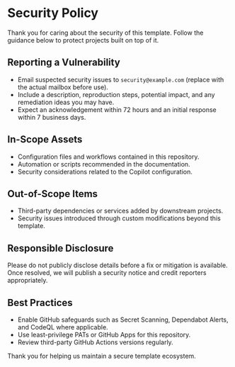 # Security Policy

Thank you for caring about the security of this template. Follow the guidance below to protect projects built on top of it.

## Reporting a Vulnerability
- Email suspected security issues to `security@example.com` (replace with the actual mailbox before use).
- Include a description, reproduction steps, potential impact, and any remediation ideas you may have.
- Expect an acknowledgement within 72 hours and an initial response within 7 business days.

## In-Scope Assets
- Configuration files and workflows contained in this repository.
- Automation or scripts recommended in the documentation.
- Security considerations related to the Copilot configuration.

## Out-of-Scope Items
- Third-party dependencies or services added by downstream projects.
- Security issues introduced through custom modifications beyond this template.

## Responsible Disclosure
Please do not publicly disclose details before a fix or mitigation is available. Once resolved, we will publish a security notice and credit reporters appropriately.

## Best Practices
- Enable GitHub safeguards such as Secret Scanning, Dependabot Alerts, and CodeQL where applicable.
- Use least-privilege PATs or GitHub Apps for this repository.
- Review third-party GitHub Actions versions regularly.

Thank you for helping us maintain a secure template ecosystem.